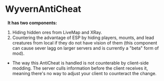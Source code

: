 # WyvernAntiCheat
  
**It has two components:** 
1. Hiding hidden ores from LiveMap and XRay.
2. Countering the advantage of ESP by hiding players, mounts, and lead creatures from local if they do not have vision of them (this component can cause sever lagg on larger servers and is currently a "beta" form of mod).
- The way this AntiCheat is handled is not counterable by client-side modding. The server culls information before the client receives it, meaning there's no way to adjust your client to counteract the change. 
